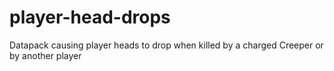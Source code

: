 # player-head-drops
Datapack causing player heads to drop when killed by a charged Creeper or by another player
